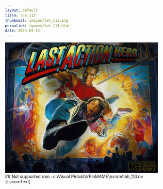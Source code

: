 ```yaml
---
layout: default
title: lah_113
thumbnail: images/lah_113.png
permalink: /games/lah_113.html
date: 2024-04-15
---
```


<img src="../images/lah_113.png" class="gameThumbnail img-fluid mx-auto align-middle">
## Not supported rom : c:\Visual Pinball\VPinMAME\nvram\lah_113.nv
{:.scoreText}

